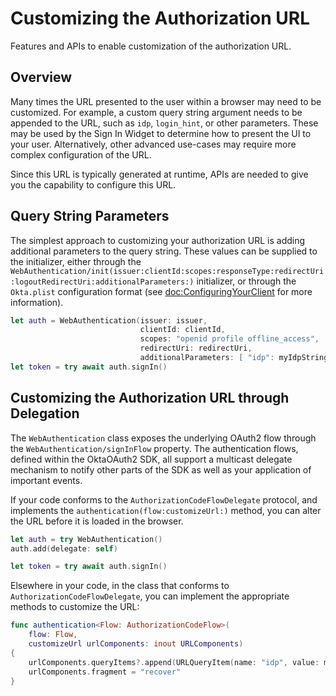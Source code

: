 # Customizing the Authorization URL

Features and APIs to enable customization of the authorization URL.

## Overview

Many times the URL presented to the user within a browser may need to be customized. For example, a custom query string argument needs to be appended to the URL, such as `idp`, `login_hint`, or other parameters. These may be used by the Sign In Widget to determine how to present the UI to your user. Alternatively, other advanced use-cases may require more complex configuration of the URL.

Since this URL is typically generated at runtime, APIs are needed to give you the capability to configure this URL.

## Query String Parameters

The simplest approach to customizing your authorization URL is adding additional parameters to the query string. These values can be supplied to the initializer, either through the ``WebAuthentication/init(issuer:clientId:scopes:responseType:redirectUri:logoutRedirectUri:additionalParameters:)`` initializer, or through the `Okta.plist` configuration format (see <doc:ConfiguringYourClient> for more information).

```swift
let auth = WebAuthentication(issuer: issuer,
                             clientId: clientId,
                             scopes: "openid profile offline_access",
                             redirectUri: redirectUri,
                             additionalParameters: [ "idp": myIdpString ])
let token = try await auth.signIn()
```

## Customizing the Authorization URL through Delegation

The ``WebAuthentication`` class exposes the underlying OAuth2 flow through the ``WebAuthentication/signInFlow`` property. The authentication flows, defined within the OktaOAuth2 SDK, all support a multicast delegate mechanism to notify other parts of the SDK as well as your application of important events.

If your code conforms to the `AuthorizationCodeFlowDelegate` protocol, and implements the `authentication(flow:customizeUrl:)` method, you can alter the URL before it is loaded in the browser.

```swift
let auth = try WebAuthentication()
auth.add(delegate: self)

let token = try await auth.signIn()
```

Elsewhere in your code, in the class that conforms to `AuthorizationCodeFlowDelegate`, you can implement the appropriate methods to customize the URL:

```swift
func authentication<Flow: AuthorizationCodeFlow>(
    flow: Flow,
    customizeUrl urlComponents: inout URLComponents)
{
    urlComponents.queryItems?.append(URLQueryItem(name: "idp", value: myIdpString))
    urlComponents.fragment = "recover"
}
```
